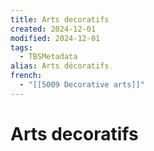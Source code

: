 ```yaml
---
title: Arts decoratifs
created: 2024-12-01
modified: 2024-12-01
tags:
  - TBSMetadata
alias: Arts décoratifs
french:
  - "[[5009 Decorative arts]]"
---
```

# Arts decoratifs
